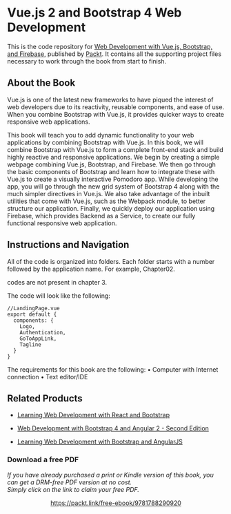 


# Vue.js 2 and Bootstrap 4 Web Development
This is the code repository for [Web Development with Vue.js, Bootstrap, and Firebase](https://www.packtpub.com/web-development/web-development-vuejs-bootstrap-and-firebase?utm_source=github&utm_medium=repository&utm_campaign=9781788290920), published by [Packt](https://www.packtpub.com/?utm_source=github). It contains all the supporting project files necessary to work through the book from start to finish.
## About the Book
Vue.js is one of the latest new frameworks to have piqued the interest of web developers due to its reactivity, reusable components, and ease of use. When you combine Bootstrap with Vue.js, it provides quicker ways to create responsive web applications.

This book will teach you to add dynamic functionality to your web applications by combining Bootstrap with Vue.js. In this book, we will combine Bootstrap with Vue.js to form a complete front-end stack and build highly reactive and responsive applications. We begin by creating a simple webpage combining Vue.js, Bootstrap, and Firebase. We then go through the basic components of Bootstrap and learn how to integrate these with Vue.js to create a visually interactive Pomodoro app. While developing the app, you will go through the new grid system of Bootstrap 4 along with the much simpler directives in Vue.js. We also take advantage of the inbuilt utilities that come with Vue.js, such as the Webpack module, to better structure our application. Finally, we quickly deploy our application using Firebase, which provides Backend as a Service, to create our fully functional responsive web application.

## Instructions and Navigation
All of the code is organized into folders. Each folder starts with a number followed by the application name. For example, Chapter02.

codes are not present in chapter 3.

The code will look like the following:
```
//LandingPage.vue
export default {
  components: {
    Logo,
    Authentication,
    GoToAppLink,
    Tagline
  }
}

```

The requirements for this book are the following:
•	Computer with Internet connection
•	Text editor/IDE


## Related Products
* [Learning Web Development with React and Bootstrap](https://www.packtpub.com/web-development/learning-web-development-react-and-bootstrap?utm_source=github&utm_medium=repository&utm_campaign=9781786462497)

* [Web Development with Bootstrap 4 and Angular 2 - Second Edition](https://www.packtpub.com/web-development/web-development-bootstrap-4-and-angular-2-second-edition?utm_source=github&utm_medium=repository&utm_campaign=9781785880810)

* [Learning Web Development with Bootstrap and AngularJS](https://www.packtpub.com/web-development/learning-web-development-bootstrap-and-angularjs?utm_source=github&utm_medium=repository&utm_campaign=9781783287550)

### Download a free PDF

 <i>If you have already purchased a print or Kindle version of this book, you can get a DRM-free PDF version at no cost.<br>Simply click on the link to claim your free PDF.</i>
<p align="center"> <a href="https://packt.link/free-ebook/9781788290920">https://packt.link/free-ebook/9781788290920 </a> </p>